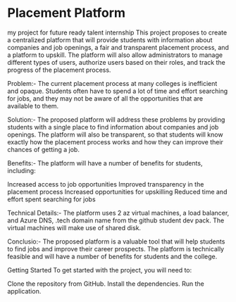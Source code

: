 # Placement Platform
my project for future ready talent internship
This project proposes to create a centralized platform that will provide students with information about companies and job openings, a fair and transparent placement process, and a platform to upskill. The platform will also allow administrators to manage different types of users, authorize users based on their roles, and track the progress of the placement process.

Problem:-
The current placement process at many colleges is inefficient and opaque. Students often have to spend a lot of time and effort searching for jobs, and they may not be aware of all the opportunities that are available to them.

Solution:-
The proposed platform will address these problems by providing students with a single place to find information about companies and job openings. The platform will also be transparent, so that students will know exactly how the placement process works and how they can improve their chances of getting a job.

Benefits:-
The platform will have a number of benefits for students, including:

Increased access to job opportunities
Improved transparency in the placement process
Increased opportunities for upskilling
Reduced time and effort spent searching for jobs


Technical Details:-
The platform uses 2 az virtual machines, a load balancer, and Azure DNS, .tech domain name from the github student dev pack. The virtual machines will make use of shared disk.

Conclusio:-
The proposed platform is a valuable tool that will help students to find jobs and improve their career prospects. The platform is technically feasible and will have a number of benefits for students and the college.

Getting Started
To get started with the project, you will need to:

Clone the repository from GitHub.
Install the dependencies.
Run the application.
